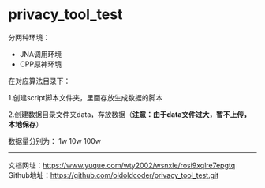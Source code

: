 # privacy_tool_test
分两种环境：
- JNA调用环境
- CPP原神环境

在对应算法目录下：

1.创建script脚本文件夹，里面存放生成数据的脚本

2.创建数据目录文件夹data，存放数据（**注意：由于data文件过大，暂不上传，本地保存**）

数据量分别为：
1w
10w
100w

----------------------------------------------------------------

文档网址：https://www.yuque.com/wty2002/wsnxle/rosi9xqlre7epgtq
Github地址：https://github.com/oldoldcoder/privacy_tool_test.git
